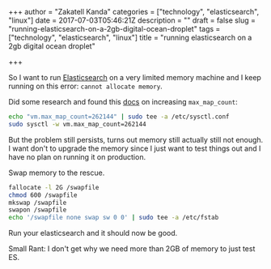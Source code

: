 +++
author = "Zakatell Kanda"
categories = ["technology", "elasticsearch", "linux"]
date = 2017-07-03T05:46:21Z
description = ""
draft = false
slug = "running-elasticsearch-on-a-2gb-digital-ocean-droplet"
tags = ["technology", "elasticsearch", "linux"]
title = "running elasticsearch on a 2gb digital ocean droplet"

+++

So I want to run [Elasticsearch](https://www.elastic.co/products/elasticsearch) on a very limited memory machine and I keep running on this error: `cannot allocate memory`.

Did some research and found this [docs](https://www.elastic.co/guide/en/elasticsearch/reference/current/vm-max-map-count.html) on increasing `max_map_count`:

```sh
echo "vm.max_map_count=262144" | sudo tee -a /etc/sysctl.conf
sudo sysctl -w vm.max_map_count=262144
```

But the problem still persists, turns out memory still actually still not enough. I want don't to upgrade the memory since I just want to test things out and I have no plan on running it on production.

Swap memory to the rescue.

```sh
fallocate -l 2G /swapfile
chmod 600 /swapfile
mkswap /swapfile
swapon /swapfile
echo '/swapfile none swap sw 0 0' | sudo tee -a /etc/fstab
```

Run your elasticsearch and it should now be good.

Small Rant: I don't get why we need more than 2GB of memory to just test ES.
